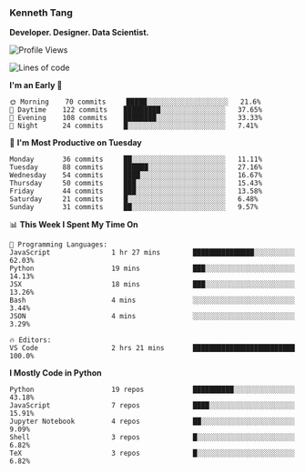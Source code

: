 ### Kenneth Tang
**Developer. Designer. Data Scientist.**

<!-- [![Kenny's GitHub stats](https://github-readme-stats.vercel.app/api?username=Kenny477)](https://github.com/anuraghazra/github-readme-stats) -->

<!-- [![Top Languages](https://github-readme-stats.vercel.app/api/top-langs/?username=anuraghazra)](https://github.com/anuraghazra/github-readme-stats) -->

<!--START_SECTION:waka-->
![Profile Views](http://img.shields.io/badge/Profile%20Views-0-blue)

![Lines of code](https://img.shields.io/badge/From%20Hello%20World%20I%27ve%20Written-12%20Million%20lines%20of%20code-blue)

**I'm an Early 🐤** 

```text
🌞 Morning    70 commits     █████░░░░░░░░░░░░░░░░░░░░   21.6% 
🌆 Daytime    122 commits    █████████░░░░░░░░░░░░░░░░   37.65% 
🌃 Evening    108 commits    ████████░░░░░░░░░░░░░░░░░   33.33% 
🌙 Night      24 commits     █░░░░░░░░░░░░░░░░░░░░░░░░   7.41%

```
📅 **I'm Most Productive on Tuesday** 

```text
Monday       36 commits     ██░░░░░░░░░░░░░░░░░░░░░░░   11.11% 
Tuesday      88 commits     ██████░░░░░░░░░░░░░░░░░░░   27.16% 
Wednesday    54 commits     ████░░░░░░░░░░░░░░░░░░░░░   16.67% 
Thursday     50 commits     ███░░░░░░░░░░░░░░░░░░░░░░   15.43% 
Friday       44 commits     ███░░░░░░░░░░░░░░░░░░░░░░   13.58% 
Saturday     21 commits     █░░░░░░░░░░░░░░░░░░░░░░░░   6.48% 
Sunday       31 commits     ██░░░░░░░░░░░░░░░░░░░░░░░   9.57%

```


📊 **This Week I Spent My Time On** 

```text
💬 Programming Languages: 
JavaScript               1 hr 27 mins        ███████████████░░░░░░░░░░   62.03% 
Python                   19 mins             ███░░░░░░░░░░░░░░░░░░░░░░   14.13% 
JSX                      18 mins             ███░░░░░░░░░░░░░░░░░░░░░░   13.26% 
Bash                     4 mins              ░░░░░░░░░░░░░░░░░░░░░░░░░   3.44% 
JSON                     4 mins              ░░░░░░░░░░░░░░░░░░░░░░░░░   3.29%

🔥 Editors: 
VS Code                  2 hrs 21 mins       █████████████████████████   100.0%

```

**I Mostly Code in Python** 

```text
Python                   19 repos            ██████████░░░░░░░░░░░░░░░   43.18% 
JavaScript               7 repos             ████░░░░░░░░░░░░░░░░░░░░░   15.91% 
Jupyter Notebook         4 repos             ██░░░░░░░░░░░░░░░░░░░░░░░   9.09% 
Shell                    3 repos             █░░░░░░░░░░░░░░░░░░░░░░░░   6.82% 
TeX                      3 repos             █░░░░░░░░░░░░░░░░░░░░░░░░   6.82%

```



<!--END_SECTION:waka-->

